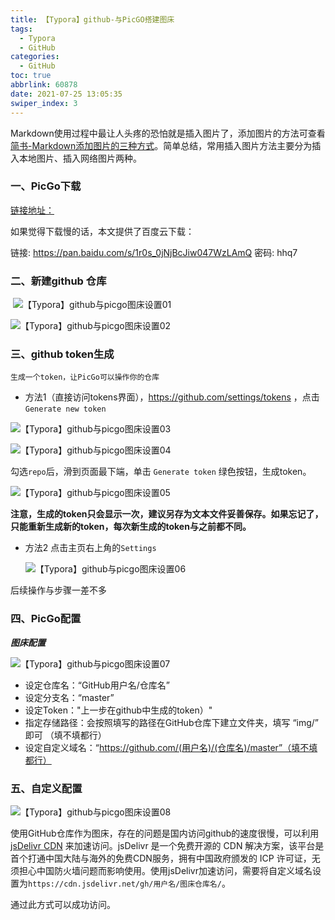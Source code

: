 ```yaml
---
title: 【Typora】github-与PicGO搭建图床
tags:
  - Typora
  - GitHub
categories:
  - GitHub
toc: true
abbrlink: 60878
date: 2021-07-25 13:05:35
swiper_index: 3
---
```




Markdown使用过程中最让人头疼的恐怕就是插入图片了，添加图片的方法可查看 [简书-Markdown添加图片的三种方式](https://www.jianshu.com/p/280c6a6f2594)。简单总结，常用插入图片方法主要分为插入本地图片、插入网络图片两种。

<!--more-->

### 一、PicGo下载

[链接地址：](https://github.com/Molunerfinn/PicGo/releases/tag/v2.3.0-beta.4)

如果觉得下载慢的话，本文提供了百度云下载：

链接: https://pan.baidu.com/s/1r0s_0jNjBcJiw047WzLAmQ  密码: hhq7


### 二、新建github 仓库

​		![【Typora】github与picgo图床设置01](https://cdn.jsdelivr.net/gh/liuhuanhuan963019/blogPicture/md_photos/%E3%80%90Typora%E3%80%91github%E4%B8%8Epicgo%E5%9B%BE%E5%BA%8A%E8%AE%BE%E7%BD%AE01.png)

![【Typora】github与picgo图床设置02](https://cdn.jsdelivr.net/gh/liuhuanhuan963019/blogPicture/md_photos/%E3%80%90Typora%E3%80%91github%E4%B8%8Epicgo%E5%9B%BE%E5%BA%8A%E8%AE%BE%E7%BD%AE02.png)

### 三、github token生成

`生成一个token，让PicGo可以操作你的仓库`

* 方法1（直接访问tokens界面），https://github.com/settings/tokens ，点击`Generate new token`

![【Typora】github与picgo图床设置03](https://cdn.jsdelivr.net/gh/liuhuanhuan963019/blogPicture/md_photos/github%E4%B8%8Epicgo%E5%9B%BE%E5%BA%8A%E8%AE%BE%E7%BD%AE03.jpg)

![【Typora】github与picgo图床设置04](https://cdn.jsdelivr.net/gh/liuhuanhuan963019/blogPicture/md_photos/github%E4%B8%8Epicgo%E5%9B%BE%E5%BA%8A%E8%AE%BE%E7%BD%AE04.jpg)

勾选`repo`后，滑到页面最下端，单击 `Generate token` 绿色按钮，生成token。

![【Typora】github与picgo图床设置05](https://cdn.jsdelivr.net/gh/liuhuanhuan963019/blogPicture/md_photos/github%E4%B8%8Epicgo%E5%9B%BE%E5%BA%8A%E8%AE%BE%E7%BD%AE05.jpg)

**注意，生成的token只会显示一次，建议另存为文本文件妥善保存。如果忘记了，只能重新生成新的token，每次新生成的token与之前都不同。**

* 方法2 点击主页右上角的`Settings`

  ![【Typora】github与picgo图床设置06](https://cdn.jsdelivr.net/gh/liuhuanhuan963019/blogPicture/md_photos/github%E4%B8%8Epicgo%E5%9B%BE%E5%BA%8A%E8%AE%BE%E7%BD%AE06.jpg)

后续操作与步骤一差不多

### 四、PicGo配置

***图床配置***

![【Typora】github与picgo图床设置07](https://cdn.jsdelivr.net/gh/liuhuanhuan963019/blogPicture/md_photos/github%E4%B8%8Epicgo%E5%9B%BE%E5%BA%8A%E8%AE%BE%E7%BD%AE07.jpg)

* 设定仓库名：“GitHub用户名/仓库名”
* 设定分支名：“master”
* 设定Token："上一步在github中生成的token）"
* 指定存储路径：会按照填写的路径在GitHub仓库下建立文件夹，填写 “img/” 即可 （填不填都行）
* 设定自定义域名：“https://github.com/(用户名)/(仓库名)/master”（填不填都行）

### 五、自定义配置

![【Typora】github与picgo图床设置08](https://cdn.jsdelivr.net/gh/liuhuanhuan963019/blogPicture/md_photos/github%E4%B8%8Epicgo%E5%9B%BE%E5%BA%8A%E8%AE%BE%E7%BD%AE08.jpg)

使用GitHub仓库作为图床，存在的问题是国内访问github的速度很慢，可以利用 [jsDelivr CDN](https://links.jianshu.com/go?to=https%3A%2F%2Fwww.jsdelivr.com%2F) 来加速访问。jsDelivr 是一个免费开源的 CDN 解决方案，该平台是首个打通中国大陆与海外的免费CDN服务，拥有中国政府颁发的 ICP 许可证，无须担心中国防火墙问题而影响使用。使用jsDelivr加速访问，需要将自定义域名设置为`https://cdn.jsdelivr.net/gh/用户名/图床仓库名/`。

通过此方式可以成功访问。



